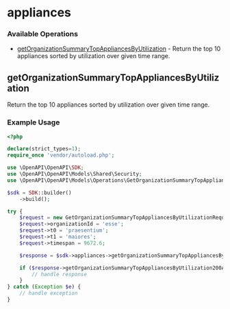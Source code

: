 # appliances

### Available Operations

* [getOrganizationSummaryTopAppliancesByUtilization](#getorganizationsummarytopappliancesbyutilization) - Return the top 10 appliances sorted by utilization over given time range.

## getOrganizationSummaryTopAppliancesByUtilization

Return the top 10 appliances sorted by utilization over given time range.

### Example Usage

```php
<?php

declare(strict_types=1);
require_once 'vendor/autoload.php';

use \OpenAPI\OpenAPI\SDK;
use \OpenAPI\OpenAPI\Models\Shared\Security;
use \OpenAPI\OpenAPI\Models\Operations\GetOrganizationSummaryTopAppliancesByUtilizationRequest;

$sdk = SDK::builder()
    ->build();

try {
    $request = new GetOrganizationSummaryTopAppliancesByUtilizationRequest();
    $request->organizationId = 'esse';
    $request->t0 = 'praesentium';
    $request->t1 = 'maiores';
    $request->timespan = 9672.6;

    $response = $sdk->appliances->getOrganizationSummaryTopAppliancesByUtilization($request);

    if ($response->getOrganizationSummaryTopAppliancesByUtilization200ApplicationJSONObjects !== null) {
        // handle response
    }
} catch (Exception $e) {
    // handle exception
}
```
